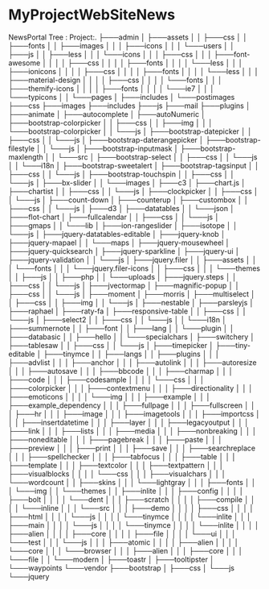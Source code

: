 # MyProjectWebSiteNews

NewsPortal Tree :
Project:.
├───admin
│   ├───assets
│   │   ├───css
│   │   ├───fonts
│   │   ├───images
│   │   │   ├───icons
│   │   │   └───users
│   │   ├───js
│   │   ├───less
│   │   │   └───icons
│   │   │       ├───css
│   │   │       ├───font-awesome
│   │   │       │   ├───css
│   │   │       │   ├───fonts
│   │   │       │   └───less
│   │   │       ├───ionicons
│   │   │       │   ├───css
│   │   │       │   ├───fonts
│   │   │       │   └───less
│   │   │       ├───material-design
│   │   │       │   ├───css
│   │   │       │   └───fonts
│   │   │       ├───themify-icons
│   │   │       │   ├───fonts
│   │   │       │   └───ie7
│   │   │       └───typicons
│   │   └───pages
│   ├───includes
│   └───postimages
├───css
├───images
├───includes
├───js
├───mail
├───plugins
│   ├───animate
│   ├───autocomplete
│   ├───autoNumeric
│   ├───bootstrap-colorpicker
│   │   ├───css
│   │   ├───img
│   │   │   └───bootstrap-colorpicker
│   │   └───js
│   ├───bootstrap-datepicker
│   │   ├───css
│   │   └───js
│   ├───bootstrap-daterangepicker
│   ├───bootstrap-filestyle
│   │   └───js
│   ├───bootstrap-inputmask
│   ├───bootstrap-maxlength
│   │   └───src
│   ├───bootstrap-select
│   │   ├───css
│   │   └───js
│   │       └───i18n
│   ├───bootstrap-sweetalert
│   ├───bootstrap-tagsinput
│   │   ├───css
│   │   └───js
│   ├───bootstrap-touchspin
│   │   ├───css
│   │   └───js
│   ├───bx-slider
│   │   └───images
│   ├───c3
│   ├───chart.js
│   ├───chartist
│   │   ├───css
│   │   └───js
│   ├───clockpicker
│   │   ├───css
│   │   └───js
│   ├───count-down
│   ├───counterup
│   ├───custombox
│   │   ├───css
│   │   └───js
│   ├───d3
│   ├───datatables
│   │   └───json
│   ├───flot-chart
│   ├───fullcalendar
│   │   ├───css
│   │   └───js
│   ├───gmaps
│   │   └───lib
│   ├───ion-rangeslider
│   ├───isotope
│   │   └───js
│   ├───jquery-datatables-editable
│   ├───jquery-knob
│   ├───jquery-mapael
│   │   └───maps
│   ├───jquery-mousewheel
│   ├───jquery-quicksearch
│   ├───jquery-sparkline
│   ├───jquery-ui
│   ├───jquery-validation
│   │   └───js
│   ├───jquery.filer
│   │   ├───assets
│   │   │   └───fonts
│   │   │       └───jquery.filer-icons
│   │   ├───css
│   │   │   └───themes
│   │   ├───js
│   │   ├───php
│   │   └───uploads
│   ├───jquery.steps
│   │   ├───css
│   │   └───js
│   ├───jvectormap
│   ├───magnific-popup
│   │   ├───css
│   │   └───js
│   ├───moment
│   ├───morris
│   ├───multiselect
│   │   ├───css
│   │   ├───img
│   │   └───js
│   ├───nestable
│   ├───parsleyjs
│   ├───raphael
│   ├───raty-fa
│   ├───responsive-table
│   │   ├───css
│   │   └───js
│   ├───select2
│   │   ├───css
│   │   └───js
│   │       └───i18n
│   ├───summernote
│   │   ├───font
│   │   ├───lang
│   │   └───plugin
│   │       ├───databasic
│   │       ├───hello
│   │       └───specialchars
│   ├───switchery
│   ├───tablesaw
│   │   ├───css
│   │   └───js
│   ├───timepicker
│   ├───tiny-editable
│   ├───tinymce
│   │   ├───langs
│   │   ├───plugins
│   │   │   ├───advlist
│   │   │   ├───anchor
│   │   │   ├───autolink
│   │   │   ├───autoresize
│   │   │   ├───autosave
│   │   │   ├───bbcode
│   │   │   ├───charmap
│   │   │   ├───code
│   │   │   ├───codesample
│   │   │   │   └───css
│   │   │   ├───colorpicker
│   │   │   ├───contextmenu
│   │   │   ├───directionality
│   │   │   ├───emoticons
│   │   │   │   └───img
│   │   │   ├───example
│   │   │   ├───example_dependency
│   │   │   ├───fullpage
│   │   │   ├───fullscreen
│   │   │   ├───hr
│   │   │   ├───image
│   │   │   ├───imagetools
│   │   │   ├───importcss
│   │   │   ├───insertdatetime
│   │   │   ├───layer
│   │   │   ├───legacyoutput
│   │   │   ├───link
│   │   │   ├───lists
│   │   │   ├───media
│   │   │   ├───nonbreaking
│   │   │   ├───noneditable
│   │   │   ├───pagebreak
│   │   │   ├───paste
│   │   │   ├───preview
│   │   │   ├───print
│   │   │   ├───save
│   │   │   ├───searchreplace
│   │   │   ├───spellchecker
│   │   │   ├───tabfocus
│   │   │   ├───table
│   │   │   ├───template
│   │   │   ├───textcolor
│   │   │   ├───textpattern
│   │   │   ├───visualblocks
│   │   │   │   └───css
│   │   │   ├───visualchars
│   │   │   └───wordcount
│   │   ├───skins
│   │   │   └───lightgray
│   │   │       ├───fonts
│   │   │       └───img
│   │   └───themes
│   │       ├───inlite
│   │       │   ├───config
│   │       │   │   ├───bolt
│   │       │   │   └───dent
│   │       │   ├───scratch
│   │       │   │   ├───compile
│   │       │   │   └───inline
│   │       │   └───src
│   │       │       ├───demo
│   │       │       │   ├───css
│   │       │       │   ├───html
│   │       │       │   └───js
│   │       │       │       └───tinymce
│   │       │       │           └───inlite
│   │       │       ├───main
│   │       │       │   └───js
│   │       │       │       └───tinymce
│   │       │       │           └───inlite
│   │       │       │               ├───alien
│   │       │       │               ├───core
│   │       │       │               ├───file
│   │       │       │               └───ui
│   │       │       └───test
│   │       │           └───js
│   │       │               ├───atomic
│   │       │               │   ├───alien
│   │       │               │   └───core
│   │       │               └───browser
│   │       │                   ├───alien
│   │       │                   ├───core
│   │       │                   └───file
│   │       └───modern
│   ├───toastr
│   ├───tooltipster
│   └───waypoints
└───vendor
    ├───bootstrap
    │   ├───css
    │   └───js
    └───jquery
